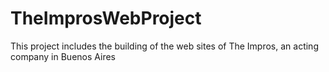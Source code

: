 # TheImprosWebProject

This project includes the building of the web sites of The Impros, an acting company in Buenos Aires
